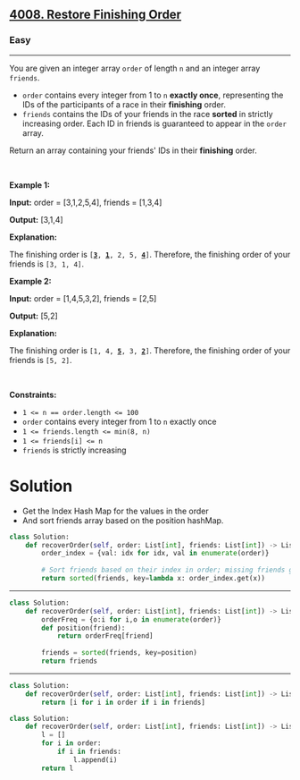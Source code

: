 <h2><a href="https://leetcode.com/problems/restore-finishing-order">4008. Restore Finishing Order</a></h2><h3>Easy</h3><hr><p>You are given an integer array <code>order</code> of length <code>n</code> and an integer array <code>friends</code>.</p>

<ul>
	<li><code>order</code> contains every integer from 1 to <code>n</code> <strong>exactly once</strong>, representing the IDs of the participants of a race in their <strong>finishing</strong> order.</li>
	<li><code>friends</code> contains the IDs of your friends in the race <strong>sorted</strong> in strictly increasing order. Each ID in friends is guaranteed to appear in the <code>order</code> array.</li>
</ul>

<p>Return an array containing your friends&#39; IDs in their <strong>finishing</strong> order.</p>

<p>&nbsp;</p>
<p><strong class="example">Example 1:</strong></p>

<div class="example-block">
<p><strong>Input:</strong> <span class="example-io">order = [3,1,2,5,4], friends = [1,3,4]</span></p>

<p><strong>Output:</strong> <span class="example-io">[3,1,4]</span></p>

<p><strong>Explanation:</strong></p>

<p>The finishing order is <code>[<u><strong>3</strong></u>, <u><strong>1</strong></u>, 2, 5, <u><strong>4</strong></u>]</code>. Therefore, the finishing order of your friends is <code>[3, 1, 4]</code>.</p>
</div>

<p><strong class="example">Example 2:</strong></p>

<div class="example-block">
<p><strong>Input:</strong> <span class="example-io">order = [1,4,5,3,2], friends = [2,5]</span></p>

<p><strong>Output:</strong> <span class="example-io">[5,2]</span></p>

<p><strong>Explanation:</strong></p>

<p>The finishing order is <code>[1, 4, <u><strong>5</strong></u>, 3, <u><strong>2</strong></u>]</code>. Therefore, the finishing order of your friends is <code>[5, 2]</code>.</p>
</div>

<p>&nbsp;</p>
<p><strong>Constraints:</strong></p>

<ul>
	<li><code>1 &lt;= n == order.length &lt;= 100</code></li>
	<li><code>order</code> contains every integer from 1 to <code>n</code> exactly once</li>
	<li><code>1 &lt;= friends.length &lt;= min(8, n)</code></li>
	<li><code>1 &lt;= friends[i] &lt;= n</code></li>
	<li><code>friends</code> is strictly increasing</li>
</ul>

# Solution 
* Get the Index Hash Map for the values in the order 
* And sort friends array based on the position hashMap. 

```python
class Solution:
    def recoverOrder(self, order: List[int], friends: List[int]) -> List[int]:
        order_index = {val: idx for idx, val in enumerate(order)}
    
        # Sort friends based on their index in order; missing friends go to the end
        return sorted(friends, key=lambda x: order_index.get(x))
```
---
```python
class Solution:
    def recoverOrder(self, order: List[int], friends: List[int]) -> List[int]:
        orderFreq = {o:i for i,o in enumerate(order)}
        def position(friend):
            return orderFreq[friend]
        
        friends = sorted(friends, key=position)
        return friends
```
---
```python
class Solution:
    def recoverOrder(self, order: List[int], friends: List[int]) -> List[int]:
        return [i for i in order if i in friends]

class Solution:
    def recoverOrder(self, order: List[int], friends: List[int]) -> List[int]:
        l = []
        for i in order:
            if i in friends:
                l.append(i)
        return l
```
